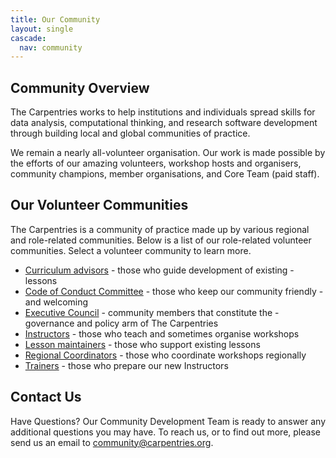 ```yaml
---
title: Our Community
layout: single
cascade:
  nav: community
---
```


## Community Overview

The Carpentries works to help institutions and individuals spread skills for data analysis, computational thinking, and research software development through building local and global communities of practice.

We remain a nearly all-volunteer organisation. Our work is made possible by the efforts of our amazing volunteers, workshop hosts and organisers, community champions, member organisations, and Core Team (paid staff).

## Our Volunteer Communities

The Carpentries is a community of practice made up by various regional and role-related communities. Below is a list of our role-related volunteer communities. Select a volunteer community to learn more.

- [Curriculum advisors](#) - those who guide development of existing - lessons
- [Code of Conduct Committee](#) - those who keep our community friendly - and welcoming
- [Executive Council](/about-us/governance/) - community members that constitute the - governance and policy arm of The Carpentries
- [Instructors](/community/instructors) - those who teach and sometimes organise workshops
- [Lesson maintainers](/community/maintainers) - those who support existing lessons
- [Regional Coordinators]() - those who coordinate workshops regionally
- [Trainers](/community/trainers) - those who prepare our new Instructors


## Contact Us

Have Questions? Our Community Development Team is ready to answer any additional questions you may have. To reach us, or to find out more, please send us an email to community@carpentries.org.